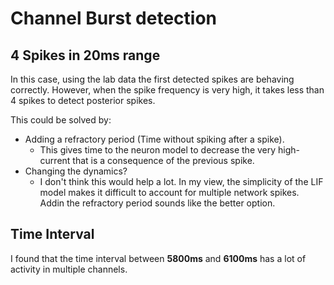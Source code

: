 # Channel Burst detection

## 4 Spikes in 20ms range

In this case, using the lab data the first detected spikes are behaving correctly. However, when the spike frequency is very high, it takes less than 4 spikes to detect posterior spikes.

This could be solved by:
- Adding a refractory period (Time without spiking after a spike). 
  - This gives time to the neuron model to decrease the very high-current that is a consequence of the previous spike.
- Changing the dynamics?
  - I don't think this would help a lot. In my view, the simplicity of the LIF model makes it difficult to account for multiple network spikes. Addin the refractory period sounds like the better option.

## Time Interval
I found that the time interval between **5800ms** and **6100ms** has a lot of activity in multiple channels.


